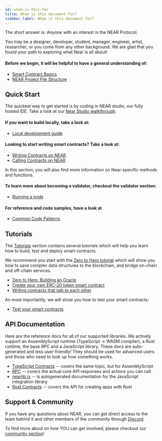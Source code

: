 ```yaml
---
id: whom-is-this-for
title: Whom is this document for?
sidebar_label: Whom is this document for?
---
```


The short answer is: Anyone with an interest in the NEAR Protocol. 

You may be a designer, developer, student, manager, engineer, artist, researcher, or you come from any other background. We are glad that you found your path to exploring what Near is all about!

#### Before we begin, it will be helpful to have a general understanding of:

* [Smart Contract Basics](quick-start/blockchain-prerequisite.md)
* [NEAR Project File Structure](development/filestructure.md)

## Quick Start

The quickest way to get started is by coding in NEAR studio, our fully hosted IDE. Take a look at our [Near Studio walkthrough](quick-start/near-studio-ide.md).

#### If you want to build locally, take a look at:

* [Local development guide](local-setup/local-dev-testnet.md)

#### Looking to start writing smart contracts? Take a look at:

* [Writing Contracts on NEAR](api/writing-smart-contracts.md)
* [Calling Contracts on NEAR](api/calling-smart-contracts.md)

In this section, you will also find more information on Near-specific methods and functions.

#### To learn more about becoming a validator, checkout the validator section:

* [Running a node](validator/running-node.md)

#### For reference and code samples, have a look at
* [Common Code Patterns](code-patterns/token-issuance.md)

## Tutorials

The [Tutorials](tutorials/tutorial-overview.md) section contains several tutorials which will help you learn how to build, test and deploy smart contracts.

We recommend you start with the [Zero to Hero tutorial](tutorials/zero-to-hero.md) which will show you how to save complex data structures to the blockchain, and bridge on-chain and off-chain services.

* [Zero to Hero: Building an Oracle ](tutorials/zero-to-hero.md)
* [Create your own ERC-20 token smart contract](tutorials/token.md)
* [Writing contracts that talk to each other](tutorials/how-to-write-contracts-that-talk-to-each-other.md)

An most importantly, we will show you how to test your smart contracts:
* [Test your smart contracts](tutorials/test-your-smart-contracts.md)

## API Documentation

Here are the reference docs for all of our supported libraries. We actively support an AssemblyScript runtime \(TypeScript -&gt; WASM compiler\), a Rust runtime, the base RPC and a JavaScript library. These docs are auto-generated and less user-friendly! They should be used for advanced users and those who need to look up how something works.

* [TypeScript Contracts](api/writing-smartm-contracts.md) -- covers the same topic, but for AssemblyScript
* [RPC](interaction/rpc.md) -- covers the actual core API responses and actions you can call
* [nearlib.js](nearlib/overview.md) -- is autogenerated documentation for the JavaScript 
integration library
* [Rust Contracts](rust/smart-contracts.md) -- covers the API for creating apps with Rust


## Support & Community

If you have any questions about NEAR, you can get direct access to the team behind it and other members of the community through [Discord](http://near.chat).

To find more about on how YOU can get involved, please checkout our [community section](contribution/nearcore.md)! 

